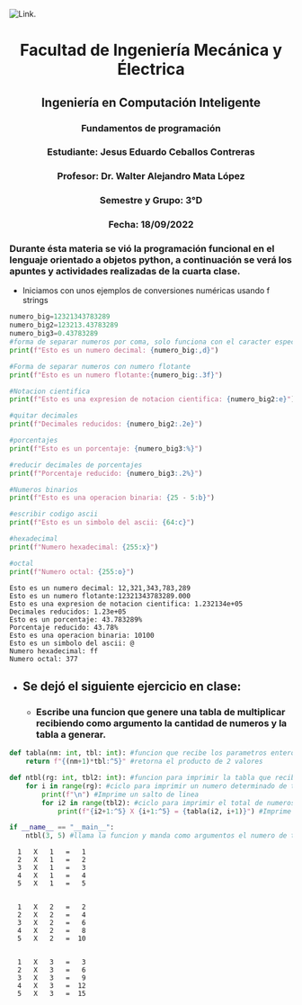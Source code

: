 ![Link](https://portal.ucol.mx/content/micrositios/188/image/Escudo2021/1_Linea/UdeC%20Abajo_392.png).

# <center>Facultad de Ingeniería Mecánica y Électrica</center>

## <center>Ingeniería en Computación Inteligente</center>

### <center>Fundamentos de programación</center>

### <center>Estudiante: Jesus Eduardo Ceballos Contreras</center>
### <center>Profesor: Dr. Walter Alejandro Mata López</center>
### <center>Semestre y Grupo: 3°D</center>
### <center>Fecha: 18/09/2022</center>

### Durante ésta materia se vió la programación funcional en el lenguaje orientado a objetos python, a continuación se verá los apuntes y actividades realizadas de la cuarta clase. 

* Iniciamos con unos ejemplos de conversiones numéricas usando f strings


```python
numero_big=12321343783289
numero_big2=123213.43783289
numero_big3=0.43783289
#forma de separar numeros por coma, solo funciona con el caracter especial de coma ","
print(f"Esto es un numero decimal: {numero_big:,d}")

#Forma de separar numeros con numero flotante
print(f"Esto es un numero flotante:{numero_big:.3f}")

#Notacion cientifica
print(f"Esto es una expresion de notacion cientifica: {numero_big2:e}")

#quitar decimales
print(f"Decimales reducidos: {numero_big2:.2e}")

#porcentajes
print(f"Esto es un porcentaje: {numero_big3:%}")

#reducir decimales de porcentajes
print(f"Porcentaje reducido: {numero_big3:.2%}")

#Numeros binarios
print(f"Esto es una operacion binaria: {25 - 5:b}")

#escribir codigo ascii
print(f"Esto es un simbolo del ascii: {64:c}")

#hexadecimal
print(f"Numero hexadecimal: {255:x}")

#octal
print(f"Numero octal: {255:o}")
```

    Esto es un numero decimal: 12,321,343,783,289
    Esto es un numero flotante:12321343783289.000
    Esto es una expresion de notacion cientifica: 1.232134e+05
    Decimales reducidos: 1.23e+05
    Esto es un porcentaje: 43.783289%
    Porcentaje reducido: 43.78%
    Esto es una operacion binaria: 10100
    Esto es un simbolo del ascii: @
    Numero hexadecimal: ff
    Numero octal: 377
    

* ## Se dejó el siguiente ejercicio en clase:

    * ### Escribe una funcion que genere una tabla de multiplicar recibiendo como argumento la cantidad de numeros y la tabla a generar.


```python
def tabla(nm: int, tbl: int): #funcion que recibe los parametros enteros
    return f"{(nm+1)*tbl:^5}" #retorna el producto de 2 valores

def ntbl(rg: int, tbl2: int): #funcion para imprimir la tabla que recibe 2 valores enteros
    for i in range(rg): #ciclo para imprimir un numero determinado de tablas
        print(f"\n") #Imprime un salto de linea
        for i2 in range(tbl2): #ciclo para imprimir el total de numeros deseados
            print(f"{i2+1:^5} X {i+1:^5} = {tabla(i2, i+1)}") #Imprime la tabla con los valores solicitados

if __name__ == "__main__":
    ntbl(3, 5) #llama la funcion y manda como argumentos el numero de tablas y hasta que numero imprimir cada tabla
```

    
    
      1   X   1   =   1  
      2   X   1   =   2  
      3   X   1   =   3  
      4   X   1   =   4  
      5   X   1   =   5  
    
    
      1   X   2   =   2  
      2   X   2   =   4  
      3   X   2   =   6  
      4   X   2   =   8  
      5   X   2   =  10  
    
    
      1   X   3   =   3  
      2   X   3   =   6  
      3   X   3   =   9  
      4   X   3   =  12  
      5   X   3   =  15  
    
